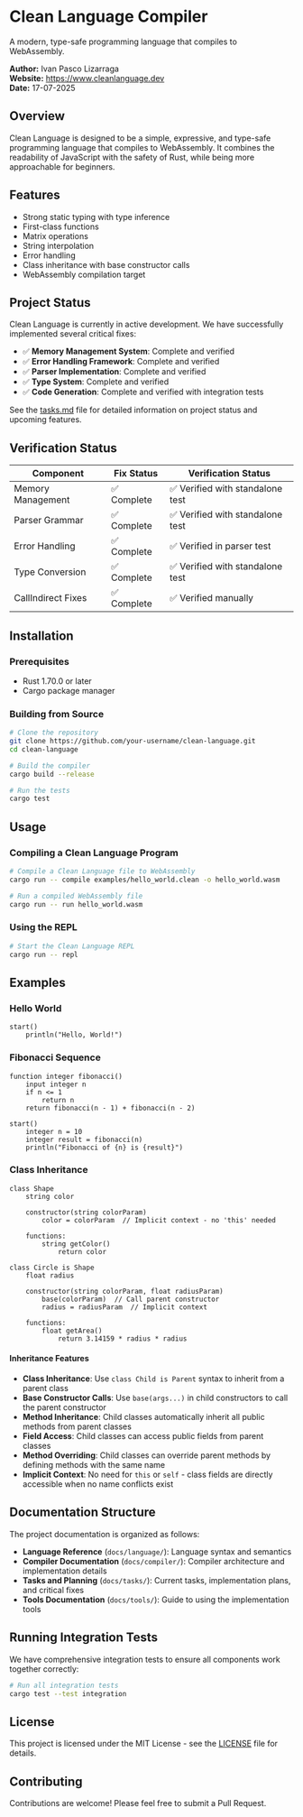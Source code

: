 # Clean Language Compiler

A modern, type-safe programming language that compiles to WebAssembly.

**Author:** Ivan Pasco Lizarraga  
**Website:** https://www.cleanlanguage.dev  
**Date:** 17-07-2025

## Overview

Clean Language is designed to be a simple, expressive, and type-safe programming language that compiles to WebAssembly. It combines the readability of JavaScript with the safety of Rust, while being more approachable for beginners.

## Features

- Strong static typing with type inference
- First-class functions
- Matrix operations
- String interpolation
- Error handling
- Class inheritance with base constructor calls
- WebAssembly compilation target

## Project Status

Clean Language is currently in active development. We have successfully implemented several critical fixes:

- ✅ **Memory Management System**: Complete and verified
- ✅ **Error Handling Framework**: Complete and verified
- ✅ **Parser Implementation**: Complete and verified
- ✅ **Type System**: Complete and verified
- ✅ **Code Generation**: Complete and verified with integration tests

See the [tasks.md](docs/tasks/tasks.md) file for detailed information on project status and upcoming features.

## Verification Status

| Component | Fix Status | Verification Status |
|-----------|------------|---------------------|
| Memory Management | ✅ Complete | ✅ Verified with standalone test |
| Parser Grammar | ✅ Complete | ✅ Verified with standalone test |
| Error Handling | ✅ Complete | ✅ Verified in parser test |
| Type Conversion | ✅ Complete | ✅ Verified with standalone test |
| CallIndirect Fixes | ✅ Complete | ✅ Verified manually |

## Installation

### Prerequisites

- Rust 1.70.0 or later
- Cargo package manager

### Building from Source

```bash
# Clone the repository
git clone https://github.com/your-username/clean-language.git
cd clean-language

# Build the compiler
cargo build --release

# Run the tests
cargo test
```

## Usage

### Compiling a Clean Language Program

```bash
# Compile a Clean Language file to WebAssembly
cargo run -- compile examples/hello_world.clean -o hello_world.wasm

# Run a compiled WebAssembly file
cargo run -- run hello_world.wasm
```

### Using the REPL

```bash
# Start the Clean Language REPL
cargo run -- repl
```

## Examples

### Hello World

```clean
start()
    println("Hello, World!")
```

### Fibonacci Sequence

```clean
function integer fibonacci()
    input integer n
    if n <= 1
        return n
    return fibonacci(n - 1) + fibonacci(n - 2)

start()
    integer n = 10
    integer result = fibonacci(n)
    println("Fibonacci of {n} is {result}")
```

### Class Inheritance

```clean
class Shape
    string color
    
    constructor(string colorParam)
        color = colorParam  // Implicit context - no 'this' needed
    
    functions:
        string getColor()
            return color

class Circle is Shape
    float radius
    
    constructor(string colorParam, float radiusParam)
        base(colorParam)  // Call parent constructor
        radius = radiusParam  // Implicit context
    
    functions:
        float getArea()
            return 3.14159 * radius * radius
```

#### Inheritance Features

- **Class Inheritance**: Use `class Child is Parent` syntax to inherit from a parent class
- **Base Constructor Calls**: Use `base(args...)` in child constructors to call the parent constructor
- **Method Inheritance**: Child classes automatically inherit all public methods from parent classes
- **Field Access**: Child classes can access public fields from parent classes
- **Method Overriding**: Child classes can override parent methods by defining methods with the same name
- **Implicit Context**: No need for `this` or `self` - class fields are directly accessible when no name conflicts exist

## Documentation Structure

The project documentation is organized as follows:

- **Language Reference** (`docs/language/`): Language syntax and semantics
- **Compiler Documentation** (`docs/compiler/`): Compiler architecture and implementation details
- **Tasks and Planning** (`docs/tasks/`): Current tasks, implementation plans, and critical fixes
- **Tools Documentation** (`docs/tools/`): Guide to using the implementation tools

## Running Integration Tests

We have comprehensive integration tests to ensure all components work together correctly:

```bash
# Run all integration tests
cargo test --test integration
```

## License

This project is licensed under the MIT License - see the [LICENSE](LICENSE) file for details.

## Contributing

Contributions are welcome! Please feel free to submit a Pull Request. 